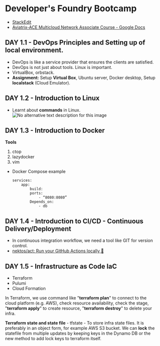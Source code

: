 # Developer's Foundry Bootcamp

- [StackEdit](https://stackedit.io/app#)
- [Aviatrix-ACE Multicloud Network Associate Course - Google Docs](https://docs.google.com/document/d/1J14t4qmMbh_Ey1PJFTx3ZqvJwd6EqCIx4rNjlbEoxrI/edit?tab=t.yszmcjeh44me)

## DAY 1.1 - DevOps Principles and Setting up of local environment.

- DevOps is like a service provider that ensures the clients are satisfied.
- DevOps is not just about tools. Linux is important.
- VirtualBox, orbstack.
- **Assignment:** Setup **Virtual Box**, Ubuntu server, Docker desktop, Setup **localstack** (Cloud Emulator).

## DAY 1.2 - Introduction to Linux
- Learnt about **commands** in Linux.
![No alternative text description for this image](https://media.licdn.com/dms/image/v2/D4D22AQFP69cIcN2jVQ/feedshare-shrink_800/B4DZYalXoTG8Ao-/0/1744202726930?e=1760572800&v=beta&t=vvB_wbRQojivvVzwqnJeAZc3TQpmSVo0qIElVW2vgCM)

## DAY 1.3 - Introduction to Docker
**Tools**
 1. ctop
 2. lazydocker
 3. vim
- Docker Compose example
	```
	services:
		app:
			build:
			ports:
				- “8080:8080”
			Depends_on:
				- db
	```
## DAY 1.4 - Introduction to CI/CD - Continuous Delivery/Deployment
- In continuous integration workflow, we need a tool like GIT for version control.
- [nektos/act: Run your GitHub Actions locally 🚀](https://github.com/nektos/act)

## DAY 1.5 - Infrastructure as Code IaC
- Terraform
- Pulumi
- Cloud Formation

In Terraform, we use command like "**terraform plan**" to connect to the cloud platform (e.g. AWS), check resource availability, check the stage, "**terraform apply**" to create resource, "**terraform destroy**" to delete your infra.

**Terraform state and state file** - tfstate - To store infra state files. It is preferably in an object form, for example AWS S3 bucket. We can **lock** the statefile from multiple updates by keeping keys in the Dynamo DB or the new method to add lock keys to terraform itself.

